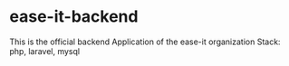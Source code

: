 # ease-it-backend
This is the official backend Application of the ease-it organization Stack: php, laravel, mysql
